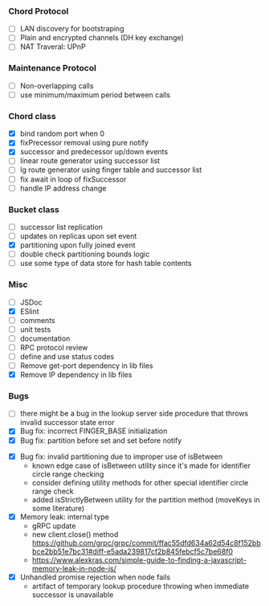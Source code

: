 ### Chord Protocol
- [ ] LAN discovery for bootstraping
- [ ] Plain and encrypted channels (DH key exchange)
- [ ] NAT Traveral: UPnP

### Maintenance Protocol
- [ ] Non-overlapping calls
- [ ] use minimum/maximum period between calls

### Chord class
- [x] bind random port when 0
- [x] fixPrecessor removal using pure notify 
- [x] successor and predecessor up/down events
- [ ] linear route generator using successor list
- [ ] lg route generator using finger table and successor list
- [ ] fix await in loop of fixSuccessor
- [ ] handle IP address change

### Bucket class
- [ ] successor list replication
- [ ] updates on replicas upon set event
- [x] partitioning upon fully joined event
- [ ] double check partitioning bounds logic
- [ ] use some type of data store for hash table contents

### Misc
- [ ] JSDoc
- [x] ESlint
- [ ] comments
- [ ] unit tests
- [ ] documentation
- [ ] RPC protocol review
- [ ] define and use status codes
- [ ] Remove get-port dependency in lib files
- [x] Remove IP dependency in lib files

### Bugs
- [ ] there might be a bug in the lookup server side procedure that throws invalid successor state error
- [X] Bug fix: incorrect FINGER_BASE initialization
- [x] Bug fix: partition before set and set before notify
* [x] Bug fix: invalid partitioning due to improper use of isBetween
  - known edge case of isBetween utility since it's made for identifier circle range checking
  - consider defining utility methods for other special identifier circle range check
  - added isStrictlyBetween utility for the partition method (moveKeys in some literature)
* [x] Memory leak: internal type
  - gRPC update
  - new client.close() method https://github.com/grpc/grpc/commit/ffac55dfd634a62d54c8f152bbbce2bb51e7bc31#diff-e5ada239817cf2b845febcf5c7be68f0
  - https://www.alexkras.com/simple-guide-to-finding-a-javascript-memory-leak-in-node-js/
* [x] Unhandled promise rejection when node fails
  - artifact of temporary lookup procedure throwing when immediate successor is unavailable
